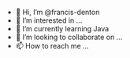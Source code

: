 - 👋 Hi, I’m @francis-denton
- 👀 I’m interested in ...
- 🌱 I’m currently learning Java
- 💞️ I’m looking to collaborate on ...
- 📫 How to reach me ...

<!---
francis-denton/francis-denton is a ✨ special ✨ repository because its `README.md` (this file) appears on your GitHub profile.
You can click the Preview link to take a look at your changes.
--->
